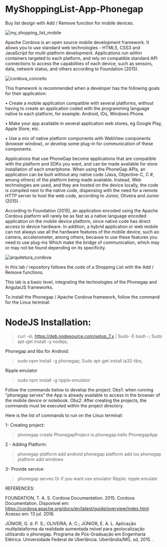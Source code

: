 # MyShoppingList-App-Phonegap


Buy list design with Add / Remove function for mobile devices.

![my_shopping_list_mobile](https://cloud.githubusercontent.com/assets/7613528/25730326/14fc05f4-3112-11e7-813a-52246cde3c39.png)


Apache Cordova is an open source mobile development framework. It allows you to use standard web technologies - HTML5, CSS3 and JavaScript for multi-platform development. Applications run within containers targeted to each platform, and rely on compatible standard API connections to access the capabilities of each device, such as sensors, data, network status, and others according to Foundation (2015).

![cordova_conceito](https://cloud.githubusercontent.com/assets/7613528/25730384/ac7ec920-3112-11e7-91f2-658fea80c774.jpg)

This framework is recommended when a developer has the following goals for their application:

• Create a mobile application compatible with several platforms, without having to create an application coded with the programming language native to each platform, for example: Android, IOs, Windows Phone.

• Make your app available in several application web stores, eg Google Play, Apple Store, etc.

• Use a mix of native platform components with WebView components (browser window), or develop some plug-in for communication of these components.

Applications that use PhoneGap become applications that are compatible with the platform and SDKs you want, and can be made available for store installation of each smartphone. When using the PhoneGap APIs, an application can be built without any native code (Java, Objective-C, C #, among others) of the platform being made available. Instead, Web technologies are used, and they are hosted on the device locally, the code is compiled next to the native code, dispensing with the need for a remote HTTP server to host the web code, according to Júnior, Oliveira and Junior (2015) .

According to Foundation (2015), an application encoded using the Apache Cordova platform will rarely be as fast as a native language encoded application on the mobile device platform, since native code has direct access to device hardware. In addition, a hybrid application or web mobile can not always use all the hardware features of the mobile device, such as: camera, accelerometer, among others, because to use these features you need to use plug-ins Which make the bridge of communication, which may or may not be found depending on its specificity.

![arquitetura_cordova](https://cloud.githubusercontent.com/assets/7613528/25730368/862f254e-3112-11e7-9142-182cf6b4e169.jpeg)


In this lab / repository follows the code of a Shopping List with the Add / Remove functions.

This lab is a basic level, integrating the technologies of the Phonegap and AngularJS frameworks.

To install the Phonegap / Apache Cordova framework, follow the command for the Linux terminal:

# NodeJS Installation:

> curl -sL https://deb.nodesource.com/setup_7.x | Sudo -E bash -; Sudo apt-get install -y nodejs;

Phonegap and libs for Android:
> sudo npm install -g phonegap; Sudo apt-get install ia32-libs;

Ripple emulator
> sudo npm install -g ripple-emulator


Follow the commands below to develop the project: Obs1: when running "phonegap serves" the App is already available to access in the browser of the mobile device or notebook. Obs2: After creating the projects, the commands must be executed within the project directory.

Here is the list of commands to run on the Linux terminal:

1- Creating project:
> phonegap create PhonegapProject io.phonegap.hello PhonegapApp

2 - Adding Platform:
> phonegap platform add android phonegap platform add ios phonegap platform add windows

3- Provide service:
> phonegap serves
Or if you want use emulator Ripple:
> ripple emulate

REFERENCES:

FOUNDATION, T. A. S. Cordova Documentation. 2015. Cordova Documentation. Disponível em: <https://cordova.apache.org/docs/en/latest/guide/overview/index.html>. Acesso em: 13 jul. 2016.


JÚNIOR, G. d. P. S.; OLIVEIRA, A. C.; JÙNIOR, E. A. L. Aplicação multiplataforma da realidade aumentada móvel para geolocalização utilizando o phonegap. Programa de Pós-Graduação em Engenharia Elétrica. Universidade Federal de Uberlância. Uberlândia/MG, sd, 2015. .


